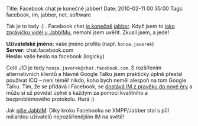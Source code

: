 Title: Facebook chat je konečně jabber!
Date: 2010-02-11 00:35:00
Tags: facebook, im, jabber, net, software

Tak je to tady :) . Facebook chat [je konečně](http://developers.facebook.com/news.php?blog=1&story=361) [jabber](http://honzajavorek.cz/blog/jabber). Když jsem to [jako zprávičku viděl u JabbIMu](http://twitter.com/jabbim/statuses/8921331215), nemohl jsem uvěřit. Zkusil jsem, a jede!

**Uživatelské jméno:** vaše jméno profilu (např. `honza.javorek`)  
**Server:** chat.facebook.com  
**Heslo:** vaše heslo na facebook (logicky)

Celé JID je tedy `honza.javorek@chat.facebook.com`. S rozšířením alternativních klientů a hlavně Google Talku jsem prakticky úplně přestal používat ICQ – není téměř nikdo, koho bych neměl alespoň na tom Google Talku. Tím, že se přidává i Facebook, se [dostává IM z pravěku do nové éry](http://honzajavorek.cz/blog/instant-messaging-je-stale-v-praveku) a můžu si už povídat úplně s každým za pomocí kvalitního a bezproblémového protokolu. Hurá :)

Jak [píše JabbIM](http://twitter.com/jabbim/statuses/8922339713): Díky kroku Facebooku se XMPP/Jabber stal s půl miliardou uživatelů nejrozšířenějším IM na světě!